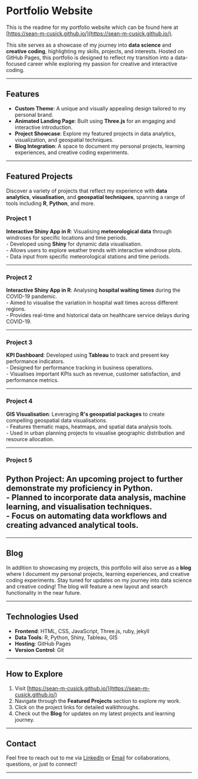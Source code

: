 # Portfolio Website

This is the readme for my portfolio website which can be found here at [https://sean-m-cusick.github.io/](https://sean-m-cusick.github.io/).

This site serves as a showcase of my journey into **data science** and **creative coding**, highlighting my skills, projects, and interests. Hosted on GitHub Pages, this portfolio is designed to reflect my transition into a data-focused career while exploring my passion for creative and interactive coding.

---

## Features

- **Custom Theme**: A unique and visually appealing design tailored to my personal brand.
- **Animated Landing Page**: Built using **Three.js** for an engaging and interactive introduction.
- **Project Showcase**: Explore my featured projects in data analytics, visualization, and geospatial techniques.
- **Blog Integration**: A space to document my personal projects, learning experiences, and creative coding experiments.

---

## Featured Projects

Discover a variety of projects that reflect my experience with **data analytics**, **visualisation**, and **geospatial techniques**, spanning a range of tools including **R**, **Python**, and more.


###  Project 1
  **Interactive Shiny App in R**: Visualising **meteorological data** through windroses for specific locations and time periods.  
    - Developed using **Shiny** for dynamic data visualisation.  
    - Allows users to explore weather trends with interactive windrose plots.  
    - Data input from specific meteorological stations and time periods.  
    <hr>


### Project 2
  **Interactive Shiny App in R**: Analysing **hospital waiting times** during the COVID-19 pandemic.  
    - Aimed to visualise the variation in hospital wait times across different regions.  
    - Provides real-time and historical data on healthcare service delays during COVID-19.  
    <hr>
  

 ### Project 3 
  **KPI Dashboard**: Developed using **Tableau** to track and present key performance indicators.  
    - Designed for performance tracking in business operations.  
    - Visualises important KPIs such as revenue, customer satisfaction, and performance metrics.  
    <hr>

### Project 4
  **GIS Visualisation**: Leveraging **R's geospatial packages** to create compelling geospatial data visualisations.  
    - Features thematic maps, heatmaps, and spatial data analysis tools.  
    - Used in urban planning projects to visualise geographic distribution and resource allocation.  
    <hr>

### Project 5
  **Python Project**: An upcoming project to further demonstrate my proficiency in **Python**.  
    - Planned to incorporate **data analysis**, **machine learning**, and **visualisation** techniques.  
    - Focus on automating data workflows and creating advanced analytical tools. 
    <hr>
---

## Blog

In addition to showcasing my projects, this portfolio will also serve as a **blog** where I document my personal projects, learning experiences, and creative coding experiments. Stay tuned for updates on my journey into data science and creative coding!
The blog will feature a new layout and search functionality in the near future.

---

## Technologies Used

- **Frontend**: HTML, CSS, JavaScript, Three.js, ruby, jekyll  
- **Data Tools**: R, Python, Shiny, Tableau, GIS  
- **Hosting**: GitHub Pages  
- **Version Control**: Git  

---

## How to Explore

1. Visit [https://sean-m-cusick.github.io/](https://sean-m-cusick.github.io/) 
2. Navigate through the **Featured Projects** section to explore my work.  
3. Click on the project links for detailed walkthroughs.  
4. Check out the **Blog** for updates on my latest projects and learning journey.  

---

## Contact

Feel free to reach out to me via [LinkedIn](https://www.linkedin.com/in/sean-m-cusick/) or [Email](mailtosean.matthew.cusick@gmail.com) for collaborations, questions, or just to connect!

---
